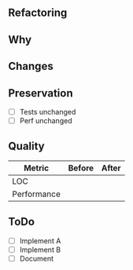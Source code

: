 ## Refactoring
<!-- What code? -->

## Why
<!-- Motivation? -->

## Changes
<!-- Technique? -->

## Preservation
- [ ] Tests unchanged
- [ ] Perf unchanged

## Quality
| Metric | Before | After |
|--------|--------|-------|
| LOC    |        |       |
| Performance |    |       |

## ToDo
- [ ] Implement A
- [ ] Implement B
- [ ] Document
